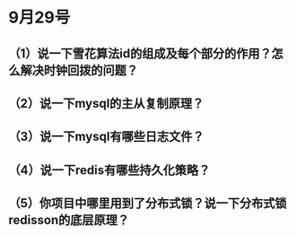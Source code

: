 # 9月29号

## （1）说一下雪花算法id的组成及每个部分的作用？怎么解决时钟回拨的问题？





## （2）说一下mysql的主从复制原理？





## （3）说一下mysql有哪些日志文件？





## （4）说一下redis有哪些持久化策略？





## （5）你项目中哪里用到了分布式锁？说一下分布式锁redisson的底层原理？



